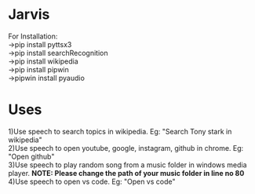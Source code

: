 # Jarvis
For Installation:<br>
->pip install pyttsx3<br>
->pip install searchRecognition<br>
->pip install wikipedia<br>
->pip install pipwin<br>
->pipwin install pyaudio<br>

# Uses
1)Use speech to search topics in wikipedia. Eg: "Search Tony stark in wikipedia"<br>
2)Use speech to open youtube, google, instagram, github in chrome. Eg: "Open github"<br>
3)Use speech to play random song from a music folder in windows media player. <b>NOTE: Please change the path of your music folder in line no 80</b><br>
4)Use speech to open vs code. Eg: "Open vs code"
